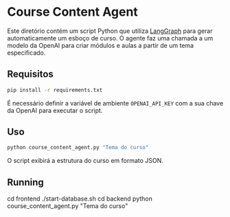 # Course Content Agent

Este diretório contém um script Python que utiliza [LangGraph](https://github.com/langchain-ai/langgraph) para gerar automaticamente um esboço de curso. O agente faz uma chamada a um modelo da OpenAI para criar módulos e aulas a partir de um tema especificado.

## Requisitos

```bash
pip install -r requirements.txt
```

É necessário definir a variável de ambiente `OPENAI_API_KEY` com a sua chave da OpenAI para executar o script.

## Uso

```bash
python course_content_agent.py "Tema do curso"
```

O script exibirá a estrutura do curso em formato JSON.

## Running
cd frontend
./start-database.sh
cd backend
python course_content_agent.py "Tema do curso"
